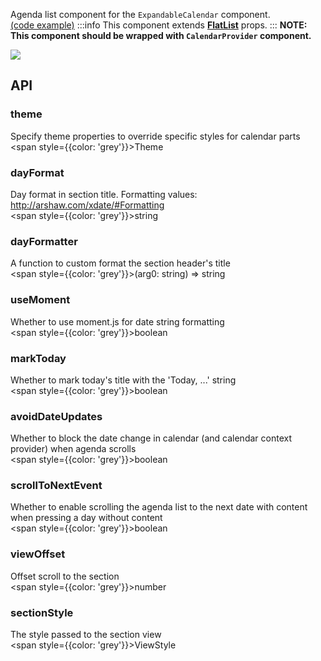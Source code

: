 Agenda list component for the `ExpandableCalendar` component.  
[(code example)](https://github.com/wix/react-native-calendars/blob/master/example/src/screens/expandableCalendarScreen.tsx)
:::info
This component extends **[FlatList](https://reactnative.dev/docs/flatlist)** props.
:::
**NOTE: This component should be wrapped with `CalendarProvider` component.**

<div style={{display: 'flex', flexDirection: 'row', overflowX: 'auto', maxHeight: '500px', alignItems: 'center'}}><img style={{maxHeight: '420px'}} src={'https://github.com/wix/react-native-calendars/blob/master/demo/assets/expandable-calendar.gif?raw=true'}/>

</div>

## API

### theme

Specify theme properties to override specific styles for calendar parts  
<span style={{color: 'grey'}}>Theme</span>

### dayFormat

Day format in section title. Formatting values: http://arshaw.com/xdate/#Formatting  
<span style={{color: 'grey'}}>string</span>

### dayFormatter

A function to custom format the section header's title  
<span style={{color: 'grey'}}>(arg0: string) => string</span>

### useMoment

Whether to use moment.js for date string formatting  
<span style={{color: 'grey'}}>boolean</span>

### markToday

Whether to mark today's title with the 'Today, ...' string  
<span style={{color: 'grey'}}>boolean</span>

### avoidDateUpdates

Whether to block the date change in calendar (and calendar context provider) when agenda scrolls  
<span style={{color: 'grey'}}>boolean</span>

### scrollToNextEvent

Whether to enable scrolling the agenda list to the next date with content when pressing a day without content  
<span style={{color: 'grey'}}>boolean</span>

### viewOffset

Offset scroll to the section  
<span style={{color: 'grey'}}>number</span>

### sectionStyle

The style passed to the section view  
<span style={{color: 'grey'}}>ViewStyle</span>

